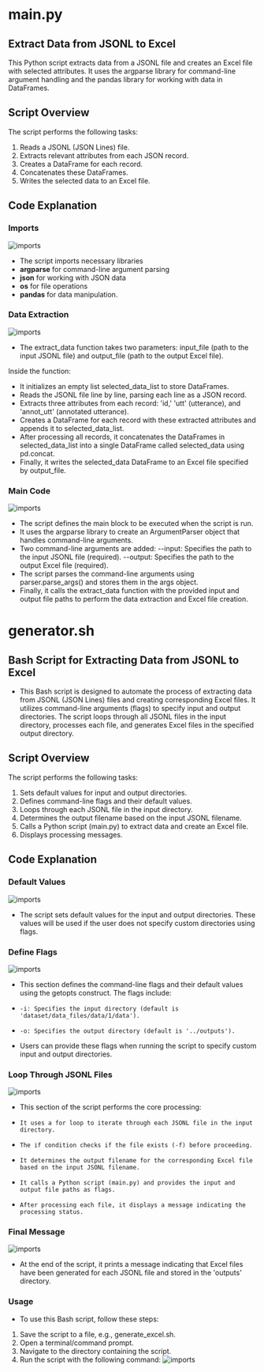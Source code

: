 # main.py
## Extract Data from JSONL to Excel

This Python script extracts data from a JSONL file and creates an Excel file with selected attributes. It uses the argparse library for command-line argument handling and the pandas library for working with data in DataFrames.
## Script Overview
The script performs the following tasks:
1. Reads a JSONL (JSON Lines) file.
2. Extracts relevant attributes from each JSON record.
3. Creates a DataFrame for each record.
4. Concatenates these DataFrames.
5. Writes the selected data to an Excel file.

## Code Explanation
### Imports
![imports](images/imports.png)
- The script imports necessary libraries
- **argparse** for command-line argument parsing
- **json** for working with JSON data
- **os** for file operations
- **pandas** for data manipulation.
### Data Extraction
![imports](images/data_extraction.png)
- The extract_data function takes two parameters: input_file (path to the input JSONL file) and output_file (path to the output Excel file).

Inside the function:
- It initializes an empty list selected_data_list to store DataFrames.
- Reads the JSONL file line by line, parsing each line as a JSON record.
- Extracts three attributes from each record: 'id,' 'utt' (utterance), and 'annot_utt' (annotated utterance).
- Creates a DataFrame for each record with these extracted attributes and appends it to selected_data_list.
- After processing all records, it concatenates the DataFrames in selected_data_list into a single DataFrame called selected_data using pd.concat.
- Finally, it writes the selected_data DataFrame to an Excel file specified by output_file.
### Main Code
![imports](images/main_code.png)
- The script defines the main block to be executed when the script is run.
- It uses the argparse library to create an ArgumentParser object that handles command-line arguments.
- Two command-line arguments are added:
        --input: Specifies the path to the input JSONL file (required).
        --output: Specifies the path to the output Excel file (required).
- The script parses the command-line arguments using parser.parse_args() and stores them in the args object.
- Finally, it calls the extract_data function with the provided input and output file paths to perform the data extraction and Excel file creation.

# generator.sh
## Bash Script for Extracting Data from JSONL to Excel
- This Bash script is designed to automate the process of extracting data from JSONL (JSON Lines) files and creating corresponding Excel files. It utilizes command-line arguments (flags) to specify input and output directories. The script loops through all JSONL files in the input directory, processes each file, and generates Excel files in the specified output directory.
## Script Overview

The script performs the following tasks:

1. Sets default values for input and output directories.
2. Defines command-line flags and their default values.
3. Loops through each JSONL file in the input directory.
4. Determines the output filename based on the input JSONL filename.
5. Calls a Python script (main.py) to extract data and create an Excel file.
6. Displays processing messages.

## Code Explanation
### Default Values
![imports](images/default_v.png)
- The script sets default values for the input and output directories. These values will be used if the user does not specify custom directories using flags.
### Define Flags
![imports](images/flags.png)
- This section defines the command-line flags and their default values using the getopts construct. The flags include:

-     -i: Specifies the input directory (default is 'dataset/data_files/data/1/data').
-     -o: Specifies the output directory (default is '../outputs').

- Users can provide these flags when running the script to specify custom input and output directories.
### Loop Through JSONL Files
![imports](images/loop.png)
- This section of the script performs the core processing:

-     It uses a for loop to iterate through each JSONL file in the input directory.
-     The if condition checks if the file exists (-f) before proceeding.
-     It determines the output filename for the corresponding Excel file based on the input JSONL filename.
-     It calls a Python script (main.py) and provides the input and output file paths as flags.
-     After processing each file, it displays a message indicating the processing status.
### Final Message
![imports](images/message.png)
- At the end of the script, it prints a message indicating that Excel files have been generated for each JSONL file and stored in the 'outputs' directory.
### Usage

- To use this Bash script, follow these steps:

1. Save the script to a file, e.g., generate_excel.sh.
2. Open a terminal/command prompt.
3. Navigate to the directory containing the script.
4. Run the script with the following command:
![imports](images/usage.png)